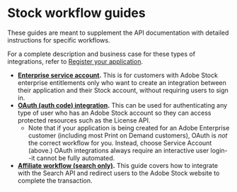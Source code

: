# Stock workflow guides

These guides are meant to supplement the API documentation with detailed instructions for specific workflows.

For a complete description and business case for these types of integrations, refer to [Register your application](02-register-app.md).

*   **[Enterprise service account](https://www.adobe.io/content/dam/udp/assets/StockAPI/Service-Account-API-workflow.pdf).** This is for customers with Adobe Stock enterprise entitlements only who want to create an integration between their application and their Stock account, without requiring users to sign in.
*   **[OAuth (auth code) integration](https://www.adobe.io/authentication/auth-methods.html#!adobeio/adobeio-documentation/master/auth/OAuth2.0Endpoints/web-oauth2.0-guide.md).** This can be used for authenticating any type of user who has an Adobe Stock account so they can access protected resources such as the License API.
    *   Note that if your application is being created for an Adobe Enterprise customer (including most Print on Demand customers), OAuth is *not* the correct workflow for you. Instead, choose Service Account (above.) OAuth integrations always require an interactive user login--it cannot be fully automated.
*   **[Affiliate workflow (search only)](https://www.adobe.io/content/dam/udp/assets/StockAPI/Affiliate-API-workflow.pdf).** This guide covers how to integrate with the Search API and redirect users to the Adobe Stock website to complete the transaction.
